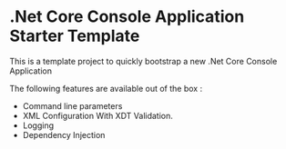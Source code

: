 # .Net Core Console Application Starter Template

This is a template project to quickly bootstrap a new .Net Core Console Application

The following features are available out of the box :

* Command line parameters
* XML Configuration With XDT Validation.
* Logging
* Dependency Injection

